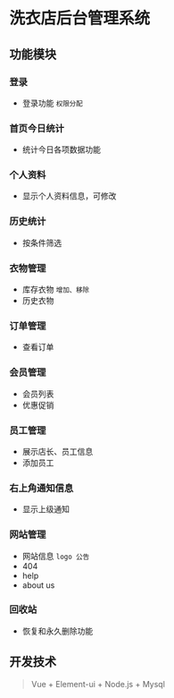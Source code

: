 # 洗衣店后台管理系统

## 功能模块

### 登录
- 登录功能 `权限分配`

### 首页今日统计
- 统计今日各项数据功能

### 个人资料
- 显示个人资料信息，可修改

### 历史统计
- 按条件筛选

### 衣物管理
- 库存衣物 `增加、移除`
- 历史衣物

### 订单管理
- 查看订单

### 会员管理
- 会员列表
- 优惠促销

### 员工管理
- 展示店长、员工信息
- 添加员工

### 右上角通知信息
- 显示上级通知

### 网站管理
- 网站信息 `logo 公告`
- 404
- help
- about us

### 回收站
- 恢复和永久删除功能


## 开发技术
> Vue + Element-ui + Node.js + Mysql